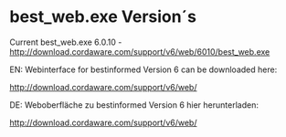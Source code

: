 # best_web.exe Version´s

Current best_web.exe 6.0.10 - http://download.cordaware.com/support/v6/web/6010/best_web.exe


EN: Webinterface for bestinformed Version 6 can be downloaded here:

http://download.cordaware.com/support/v6/web/

DE: Weboberfläche zu bestinformed Version 6 hier herunterladen:

http://download.cordaware.com/support/v6/web/